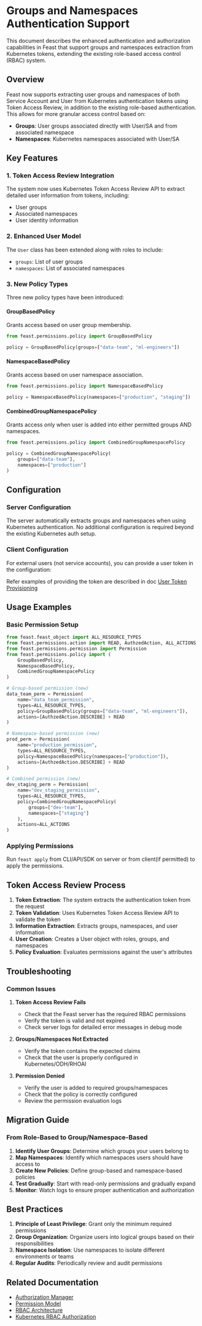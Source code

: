 # Groups and Namespaces Authentication Support

This document describes the enhanced authentication and authorization capabilities in Feast that support groups and namespaces extraction from Kubernetes tokens, extending the existing role-based access control (RBAC) system.

## Overview

Feast now supports extracting user groups and namespaces of both Service Account and User from Kubernetes authentication tokens using Token Access Review, in addition to the existing role-based authentication. This allows for more granular access control based on:

- **Groups**: User groups associated directly with User/SA and from associated namespace 
- **Namespaces**: Kubernetes namespaces associated with User/SA

## Key Features

### 1. Token Access Review Integration

The system now uses Kubernetes Token Access Review API to extract detailed user information from tokens, including:
- User groups
- Associated namespaces
- User identity information

### 2. Enhanced User Model

The `User` class has been extended along with roles to include:
- `groups`: List of user groups
- `namespaces`: List of associated namespaces

### 3. New Policy Types

Three new policy types have been introduced:

#### GroupBasedPolicy
Grants access based on user group membership.

```python
from feast.permissions.policy import GroupBasedPolicy

policy = GroupBasedPolicy(groups=["data-team", "ml-engineers"])
```

#### NamespaceBasedPolicy
Grants access based on user namespace association.

```python
from feast.permissions.policy import NamespaceBasedPolicy

policy = NamespaceBasedPolicy(namespaces=["production", "staging"])
```

#### CombinedGroupNamespacePolicy
Grants access only when user is added into either permitted groups AND namespaces.

```python
from feast.permissions.policy import CombinedGroupNamespacePolicy

policy = CombinedGroupNamespacePolicy(
    groups=["data-team"],
    namespaces=["production"]
)
```

## Configuration

### Server Configuration

The server automatically extracts groups and namespaces when using Kubernetes authentication. No additional configuration is required beyond the existing Kubernetes auth setup.

### Client Configuration

For external users (not service accounts), you can provide a user token in the configuration:


Refer examples of providing the token are described in doc [User Token Provisioning](./user_token_provisioning.md)

## Usage Examples

### Basic Permission Setup

```python
from feast.feast_object import ALL_RESOURCE_TYPES
from feast.permissions.action import READ, AuthzedAction, ALL_ACTIONS
from feast.permissions.permission import Permission
from feast.permissions.policy import (
    GroupBasedPolicy,
    NamespaceBasedPolicy,
    CombinedGroupNamespacePolicy
)

# Group-based permission (new)
data_team_perm = Permission(
    name="data_team_permission",
    types=ALL_RESOURCE_TYPES,
    policy=GroupBasedPolicy(groups=["data-team", "ml-engineers"]),
    actions=[AuthzedAction.DESCRIBE] + READ
)

# Namespace-based permission (new)
prod_perm = Permission(
    name="production_permission",
    types=ALL_RESOURCE_TYPES,
    policy=NamespaceBasedPolicy(namespaces=["production"]),
    actions=[AuthzedAction.DESCRIBE] + READ
)

# Combined permission (new)
dev_staging_perm = Permission(
    name="dev_staging_permission",
    types=ALL_RESOURCE_TYPES,
    policy=CombinedGroupNamespacePolicy(
        groups=["dev-team"],
        namespaces=["staging"]
    ),
    actions=ALL_ACTIONS
)
```

### Applying Permissions

Run `feast apply` from CLI/API/SDK on server or from client(if permitted) to apply the permissions.

## Token Access Review Process

1. **Token Extraction**: The system extracts the authentication token from the request
2. **Token Validation**: Uses Kubernetes Token Access Review API to validate the token
3. **Information Extraction**: Extracts groups, namespaces, and user information
4. **User Creation**: Creates a User object with roles, groups, and namespaces
5. **Policy Evaluation**: Evaluates permissions against the user's attributes

## Troubleshooting

### Common Issues

1. **Token Access Review Fails**
   - Check that the Feast server has the required RBAC permissions
   - Verify the token is valid and not expired
   - Check server logs for detailed error messages in debug mode

2. **Groups/Namespaces Not Extracted**
   - Verify the token contains the expected claims
   - Check that the user is properly configured in Kubernetes/ODH/RHOAI

3. **Permission Denied**
   - Verify the user is added to required groups/namespaces
   - Check that the policy is correctly configured
   - Review the permission evaluation logs

## Migration Guide

### From Role-Based to Group/Namespace-Based

1. **Identify User Groups**: Determine which groups your users belong to
2. **Map Namespaces**: Identify which namespaces users should have access to
3. **Create New Policies**: Define group-based and namespace-based policies
4. **Test Gradually**: Start with read-only permissions and gradually expand
5. **Monitor**: Watch logs to ensure proper authentication and authorization


## Best Practices

1. **Principle of Least Privilege**: Grant only the minimum required permissions
2. **Group Organization**: Organize users into logical groups based on their responsibilities
3. **Namespace Isolation**: Use namespaces to isolate different environments or teams
4. **Regular Audits**: Periodically review and audit permissions

## Related Documentation

- [Authorization Manager](./authz_manager.md)
- [Permission Model](../concepts/permission.md)
- [RBAC Architecture](../architecture/rbac.md)
- [Kubernetes RBAC Authorization](./authz_manager.md#kubernetes-rbac-authorization)



